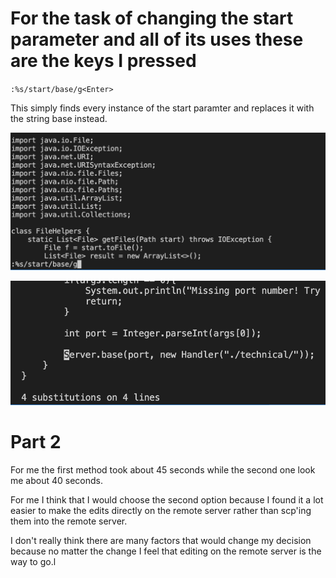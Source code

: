 # For the task of changing the start parameter and all of its uses these are the keys I pressed

`:%s/start/base/g<Enter>`

This simply finds every instance of the start paramter and replaces it with the string base instead. 

!['typing out the command'](first.png)

!['results'](second.png)

# Part 2

For me the first method took about 45 seconds while the second one look me about 40 seconds. 

For me I think that I would choose the second option because I found it a lot easier to make the edits directly on the remote server rather than scp'ing them into the remote server. 

I don't really think there are many factors that would change my decision because no matter the change I feel that editing on the remote server is the way to go.l 